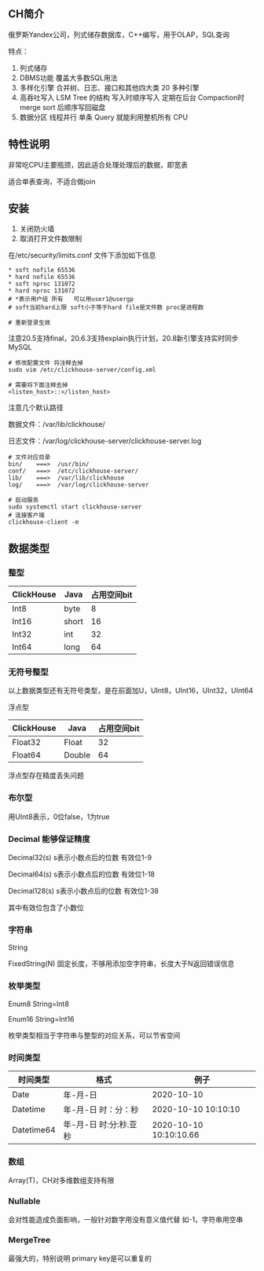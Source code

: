 ## CH简介

俄罗斯Yandex公司，列式储存数据库，C++编写，用于OLAP，SQL查询

特点：

1. 列式储存
2. DBMS功能 覆盖大多数SQL用法
3. 多样化引擎 合并树、日志、接口和其他四大类  20 多种引擎
4. 高吞吐写入  LSM Tree 的结构 写入时顺序写入 定期在后台 Compaction时merge sort 后顺序写回磁盘
5. 数据分区 线程并行 单条 Query 就能利用整机所有 CPU

## 特性说明

非常吃CPU主要瓶颈，因此适合处理处理后的数据，即宽表

适合单表查询，不适合做join

## 安装

1. 关闭防火墙
2. 取消打开文件数限制

在/etc/security/limits.conf 文件下添加如下信息

```
* soft nofile 65536 
* hard nofile 65536 
* soft nproc 131072 
* hard nproc 131072
# *表示用户组 所有   可以用user1@usergp
# soft当前hard上限 soft小于等于hard file是文件数 proc是进程数

# 重新登录生效
```

注意20.5支持final，20.6.3支持explain执行计划，20.8新引擎支持实时同步MySQL

```linux
# 修改配置文件 将注释去掉
sudo vim /etc/clickhouse-server/config.xml

# 需要将下面注释去掉
<listen_host>::</listen_host>
```

注意几个默认路径

数据文件：<path>/var/lib/clickhouse/</path>

日志文件：<log>/var/log/clickhouse-server/clickhouse-server.log</log>

    # 文件对应目录
    bin/    ===>  /usr/bin/ 
    conf/   ===>  /etc/clickhouse-server/
    lib/    ===>  /var/lib/clickhouse 
    log/    ===>  /var/log/clickhouse-server



```linux
# 启动服务
sudo systemctl start clickhouse-server
# 连接客户端
clickhouse-client -m
```

## 数据类型

### 整型

| ClickHouse | Java  | 占用空间bit |
| ---------- | ----- | ----------- |
| Int8       | byte  | 8           |
| Int16      | short | 16          |
| Int32      | int   | 32          |
| Int64      | long  | 64          |

### 无符号整型

以上数据类型还有无符号类型，是在前面加U，UInt8，UInt16，UInt32，UInt64

浮点型

| ClickHouse | Java   | 占用空间bit |
| ---------- | ------ | ----------- |
| Float32    | Float  | 32          |
| Float64    | Double | 64          |

浮点型存在精度丢失问题

### 布尔型

用UInt8表示，0位false，1为true

### Decimal 能够保证精度

Decimal32(s)  s表示小数点后的位数 有效位1-9 

Decimal64(s)  s表示小数点后的位数 有效位1-18

Decimal128(s)  s表示小数点后的位数 有效位1-38

其中有效位包含了小数位

### 字符串

String

FixedString(N) 固定长度，不够用添加空字符串，长度大于N返回错误信息

### 枚举类型

Enum8  String=Int8

Enum16  String=Int16

枚举类型相当于字符串与整型的对应关系，可以节省空间

### 时间类型

| 时间类型   | 格式                   | 例子                   |
| ---------- | ---------------------- | ---------------------- |
| Date       | 年-月-日               | 2020-10-10             |
| Datetime   | 年-月-日 时：分：秒    | 2020-10-10 10:10:10    |
| Datetime64 | 年-月-日 时:分:秒.亚秒 | 2020-10-10 10:10:10.66 |

### 数组

Array(T)，CH对多维数组支持有限

### Nullable

会对性能造成负面影响，一般针对数字用没有意义值代替 如-1，字符串用空串

### MergeTree

最强大的，特别说明 primary key是可以重复的

